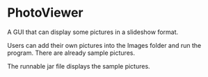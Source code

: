 # PhotoViewer
A GUI that can display some pictures in a slideshow format.

Users can add their own pictures into the Images folder and run the program.
There are already sample pictures.

The runnable jar file displays the sample pictures.
